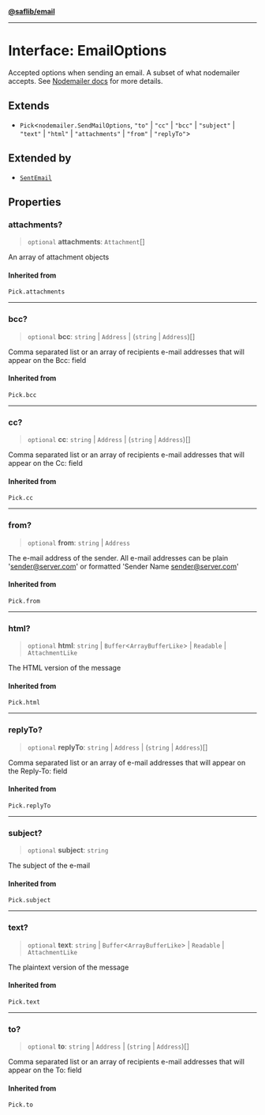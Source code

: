 [**@saflib/email**](../index.md)

---

# Interface: EmailOptions

Accepted options when sending an email. A subset of what nodemailer accepts.
See [Nodemailer docs](https://nodemailer.com/message/) for more details.

## Extends

- `Pick`\<`nodemailer.SendMailOptions`, `"to"` \| `"cc"` \| `"bcc"` \| `"subject"` \| `"text"` \| `"html"` \| `"attachments"` \| `"from"` \| `"replyTo"`\>

## Extended by

- [`SentEmail`](SentEmail.md)

## Properties

### attachments?

> `optional` **attachments**: `Attachment`[]

An array of attachment objects

#### Inherited from

`Pick.attachments`

---

### bcc?

> `optional` **bcc**: `string` \| `Address` \| (`string` \| `Address`)[]

Comma separated list or an array of recipients e-mail addresses that will appear on the Bcc: field

#### Inherited from

`Pick.bcc`

---

### cc?

> `optional` **cc**: `string` \| `Address` \| (`string` \| `Address`)[]

Comma separated list or an array of recipients e-mail addresses that will appear on the Cc: field

#### Inherited from

`Pick.cc`

---

### from?

> `optional` **from**: `string` \| `Address`

The e-mail address of the sender. All e-mail addresses can be plain 'sender@server.com' or formatted 'Sender Name <sender@server.com>'

#### Inherited from

`Pick.from`

---

### html?

> `optional` **html**: `string` \| `Buffer`\<`ArrayBufferLike`\> \| `Readable` \| `AttachmentLike`

The HTML version of the message

#### Inherited from

`Pick.html`

---

### replyTo?

> `optional` **replyTo**: `string` \| `Address` \| (`string` \| `Address`)[]

Comma separated list or an array of e-mail addresses that will appear on the Reply-To: field

#### Inherited from

`Pick.replyTo`

---

### subject?

> `optional` **subject**: `string`

The subject of the e-mail

#### Inherited from

`Pick.subject`

---

### text?

> `optional` **text**: `string` \| `Buffer`\<`ArrayBufferLike`\> \| `Readable` \| `AttachmentLike`

The plaintext version of the message

#### Inherited from

`Pick.text`

---

### to?

> `optional` **to**: `string` \| `Address` \| (`string` \| `Address`)[]

Comma separated list or an array of recipients e-mail addresses that will appear on the To: field

#### Inherited from

`Pick.to`
